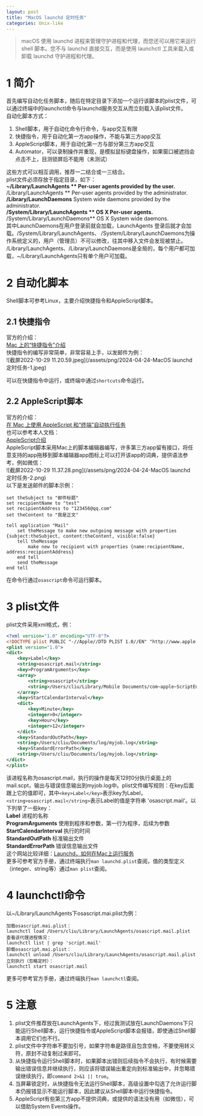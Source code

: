 ```yaml
---
layout: post
title: "MacOS launchd 定时任务"
categories: Unix-like
---
```


> macOS 使用 launchd 进程来管理守护进程和代理，而您还可以用它来运行 shell 脚本。您不与 launchd 直接交互，而是使用 launchctl 工具来载入或卸载 launchd 守护进程和代理。

# 1 简介
首先编写自动化任务脚本，随后在特定目录下添加一个运行该脚本的plist文件，可以通过终端中的launchctl命令与launchd服务交互从而立刻载入该plist文件。<br />自动化脚本方式：

1. Shell脚本，用于自动化命令行命令，与app交互有限
2. 快捷指令，用于自动化第一方app操作，不能与第三方app交互
3. AppleScript脚本，用于自动化第一方与部分第三方app交互
4. Automator，可以录制操作并重现，是模拟鼠标键盘操作，如果窗口被遮挡会点击不上，目测锁屏后不能用（未测试）

这些方式可以相互调用，推荐一二结合或一三结合。<br />plist文件必须存放于指定目录，如下：<br />**~/Library/LaunchAgents **       			Per-user agents provided by the user.<br />**/Library/LaunchAgents **         			Per-user agents provided by the administrator.<br />**/Library/LaunchDaemons**        		System wide daemons provided by the administrator.<br />**/System/Library/LaunchAgents ** 		OS X Per-user agents.<br />**/System/Library/LaunchDaemons**  	OS X System wide daemons.<br />其中LaunchDaemons在用户登录前就会加载，LaunchAgents 登录后就才会加载。/System/Library/LaunchAgents、 /System/Library/LaunchDaemons为操作系统定义的，用户（管理员）不可以修改，往其中移入文件会发现被禁止。<br />/Library/LaunchAgents、/Library/LaunchDaemons是全局的，每个用户都可加载，~/Library/LaunchAgents只有单个用户可加载。
# 2 自动化脚本
Shell脚本可参考Linux，主要介绍快捷指令和AppleScript脚本。
## 2.1 快捷指令
官方的介绍：<br />[Mac 上的“快捷指令”介绍](https://support.apple.com/zh-cn/guide/shortcuts-mac/apdf22b0444c/5.0/mac/12.0)<br />快捷指令的编写非常简单，非常容易上手，以发邮件为例：<br />![截屏2022-10-29 11.20.59.jpeg](/assets/png/2024-04-24-MacOS launchd 定时任务-1.jpeg)

可以在快捷指令中运行，或终端中通过`shortcuts`命令运行。
## 2.2 AppleScript脚本
官方的介绍：<br />[在 Mac 上使用 AppleScript 和“终端”自动执行任务](https://support.apple.com/zh-cn/guide/terminal/trml1003/mac)<br />也可以参考本人文档：<br />[AppleScript介绍](/Unix_Linux/2024/04/24/AppleScript介绍.html)<br />AppleScript脚本采用Mac上的脚本编辑器编写，许多第三方app留有接口，将任意支持的app拖移到脚本编辑器app图标上可以打开该app的词典，提供语法参考，例如微信：<br />![截屏2022-10-29 11.37.28.png](/assets/png/2024-04-24-MacOS launchd 定时任务-2.png)<br />以下是发送邮件的脚本示例：
```shell
set theSubject to "邮件标题"
set recipientName to "test"
set recipientAddress to "123456@qq.com"
set theContent to "我是正文"

tell application "Mail"
	set theMessage to make new outgoing message with properties {subject:theSubject, content:theContent, visible:false}
	tell theMessage
		make new to recipient with properties {name:recipientName, address:recipientAddress}
	end tell
	send theMessage
end tell
```
在命令行通过`osascript`命令可运行脚本。
# 3 plist文件
plist文件采用xml格式，例：
```xml
<?xml version="1.0" encoding="UTF-8"?>
<!DOCTYPE plist PUBLIC "-//Apple//DTD PLIST 1.0//EN" "http://www.apple.com/DTDs/PropertyList-1.0.dtd">
<plist version="1.0">
<dict>
    <key>Label</key>
    <string>osascript.mail</string>
    <key>ProgramArguments</key>
    <array>
        <string>osascript</string>
        <string>/Users/cliu/Library/Mobile Documents/com~apple~ScriptEditor2/Documents/mail.scpt</string>
    </array>
    <key>StartCalendarInterval</key>
    <dict>
        <key>Minute</key>
        <integer>0</integer>
        <key>Hour</key>
        <integer>12</integer>
    </dict>
    <key>StandardOutPath</key>
    <string>/Users/cliu/Documents/log/myjob.log</string>
    <key>StandardErrorPath</key>
    <string>/Users/cliu/Documents/log/myjob.log</string>
</dict>
</plist>
```
该进程名称为osascript.mail，执行的操作是每天12时0分执行桌面上的mail.scpt，输出与错误信息输出到myjob.log中。plist文件编写规则：在key后面跟上它的值即可，其中`<key>Label</key>`表示key为Label，`<string>osascript.mail</string>`表示Label的值是字符串 'osascript.mail'。以下列举了一些key：<br />**Label**						进程的名称<br />**ProgramArguments**			使用到程序和参数，第一行为程序，后续为参数<br />**StartCalendarInterval**		执行的时间<br />**StandardOutPath**			标准输出文件<br />**StandardErrorPath**			错误信息输出文件<br />这个网站比较详细：[Launchd，如何在Mac上运行服务](https://yishanhe.net/dive-into-launchd/)<br />更多可参考官方手册，通过终端执行`man launchd.plist`查阅，值的类型定义（integer、string等）通过`man plist`查阅。
# 4 launchctl命令
以~/Library/LaunchAgents下osascript.mai.plist为例：
```shell
加载osascript.mai.plist：
launchctl load /Users/cliu/Library/LaunchAgents/osascript.mail.plist
查看该代理进程情况：
launchctl list | grep 'script.mail'
卸载osascript.mai.plist：
launchctl unload /Users/cliu/Library/LaunchAgents/osascript.mail.plist
立刻执行（忽略定时）：
launchctl start osascript.mail
```
更多可参考官方手册，通过终端执行`man launchctl`查阅。
# 5 注意

1. plist文件推荐放在LaunchAgents下，经过我测试放在LaunchDaemons下只能运行Shell脚本，运行快捷指令或AppleScript脚本会报错，即使通过Shell脚本调用它们也不行。
2. plist文件中字符串不要加引号，如果字符串是路径且包含空格，不要使用转义符，原封不动复制过来即可。
3. 从快捷指令运行Shell脚本时，如果脚本出错则后续指令不会执行，有时候需要输出错误信息并继续执行，则应该将错误输出重定向到标准输出中，并忽略错误继续执行，即`command 2>&1 || true`。
4. 当屏幕锁定时，从快捷指令无法运行Shell脚本，高级设置中勾选了允许运行脚本仍报错显示不能运行脚本，因此建议从Shell脚本中运行快捷指令。
5. AppleScript有些第三方app不提供词典，或提供的语法没有用（如微信），可以借助System Events操作。
